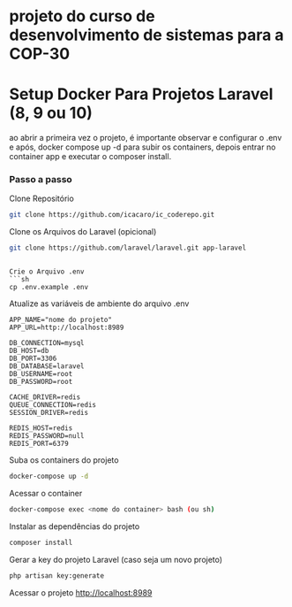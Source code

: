 # projeto do curso de desenvolvimento de sistemas para a COP-30

# Setup Docker Para Projetos Laravel (8, 9 ou 10)
ao abrir a primeira vez o projeto, é importante observar e configurar o .env e após, docker compose up -d para subir os containers, depois entrar no container app e executar o composer install.

### Passo a passo
Clone Repositório
```sh
git clone https://github.com/icacaro/ic_coderepo.git
```

Clone os Arquivos do Laravel (opicional)
```sh
git clone https://github.com/laravel/laravel.git app-laravel
```
```

Crie o Arquivo .env
```sh
cp .env.example .env
```


Atualize as variáveis de ambiente do arquivo .env
```dosini
APP_NAME="nome do projeto"
APP_URL=http://localhost:8989

DB_CONNECTION=mysql
DB_HOST=db
DB_PORT=3306
DB_DATABASE=laravel
DB_USERNAME=root
DB_PASSWORD=root

CACHE_DRIVER=redis
QUEUE_CONNECTION=redis
SESSION_DRIVER=redis

REDIS_HOST=redis
REDIS_PASSWORD=null
REDIS_PORT=6379
```


Suba os containers do projeto
```sh
docker-compose up -d
```


Acessar o container
```sh
docker-compose exec <nome do container> bash (ou sh)
```


Instalar as dependências do projeto
```sh
composer install
```


Gerar a key do projeto Laravel (caso seja um novo projeto)
```sh
php artisan key:generate
```


Acessar o projeto
[http://localhost:8989](http://localhost:8989)
